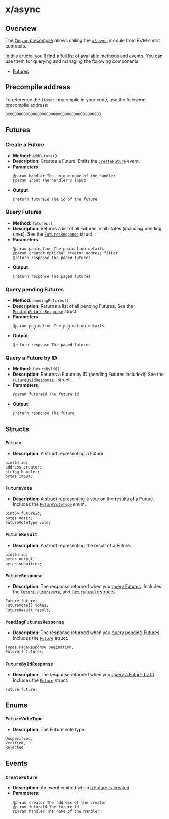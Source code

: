 ﻿---
sidebar_position: 3
---

# x/async

## Overview

The [`IAsync` precompile](https://github.com/warden-protocol/wardenprotocol/blob/main/precompiles/async/IAsync.sol) allows calling the [`x/async`](/learn/warden-protocol-modules/x-async) module from EVM smart contracts.

In this article, you'll find a full list of available methods and events. You can use them for querying and managing the following components:

- [Futures](/learn/glossary#future)

## Precompile address

To reference the `IAsync` precompile in your code, use the following precompile address:

```
0x0000000000000000000000000000000000000903
```

## Futures

### Create a Future

- **Method**: `addFuture()`
- **Description**: Creates a Future. Emits the [`CreateFuture`](#createfuture) event.
- **Parameters** :
  ```sol
  @param handler The unique name of the handler
  @param input The handler's input  
  ```
- **Output**:  
  ```sol
  @return futureId The id of the future
  ```

### Query Futures

- **Method**: `futures()`
- **Description**: Returns a list of all Futures in all states (including pending ones). See the [`FuturesResponse`](#futuresresponse) struct.
- **Parameters** :
  ```sol
  @param pagination The pagination details
  @param creator Optional creator address filter
  @return response The paged futures
  ```
- **Output**:  
  ```sol
  @return response The paged futures
  ```

### Query pending Futures

- **Method**: `pendingFutures()`
- **Description**: Returns a list of all pending Futures. See the [`PendingFuturesResponse`](#pendingfuturesresponse ) struct.
- **Parameters** :
  ```sol
  @param pagination The pagination details  
  ```
- **Output**:  
  ```sol
  @return response The paged futures
  ```

### Query a Future by ID

- **Method**: `futureById()`
- **Description**: Returns a Future by ID (pending Futures included). See the [`FutureByIdResponse `](#futurebyidresponse) struct.
- **Parameters** :
  ```sol
  @param futureId The future id   
  ```
- **Output**:  
  ```sol
  @return response The future
  ```

## Structs

### `Future`

- **Description**: A struct representing a Future.

```
uint64 id;
address creator;
string handler;
bytes input;
```

### `FutureVote`

- **Description**: A struct representing a vote on the results of a Future. Includes the [`FutureVoteType`](#futurevotetype) enum.

```
uint64 futureId;
bytes Voter;
FutureVoteType vote;
```

### `FutureResult `

- **Description**: A struct representing the result of a Future.

```
uint64 id;
bytes output;
bytes submitter;
```

### `FutureResponse`

- **Description**: The response returned when you [query Futures](#query-futures). Includes the [`Future`](#future), [`FutureVote`](#futurevote), and [`FutureResult`](#futureresult) structs.

```
Future future;
FutureVote[] votes;
FutureResult result;
```

### `PendingFuturesResponse`

- **Description**: The response returned when you [query pending Futures](#query-pending-futures). Includes the [`Future`](#future) struct.

```
Types.PageResponse pagination;
Future[] futures;
```

### `FutureByIdResponse`

- **Description**: The response returned when you [query a Future by ID](#query-a-future-by-id). Includes the [`Future`](#future) struct.

```
Future future;
```

## Enums

### `FutureVoteType`

- **Description**: The Future vote type.

```
Unspecified,
Verified,
Rejected
```

## Events

### `CreateFuture`

- **Description**: An event emitted when [a Future is created](#create-a-future).
- **Parameters**:  
  ```sol
  @param creator The address of the creator
  @param futureId The future Id
  @param handler The name of the handler
  ```
